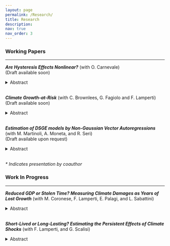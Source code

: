 ```yaml
---
layout: page
permalink: /Research/
title: Research
description:
nav: true
nav_order: 3
---
```


### **Working Papers**
---

***Are Hysteresis Effects Nonlinear?*** (with O. Carnevale)  
(Draft available soon)
<details>
  <summary>Abstract</summary>
  <p>
    This paper investigates the nonlinear effects of aggregate demand dynamics over medium and long-term horizons, focusing on whether contractionary aggregate demand shocks have distinct long-lasting impacts compared to expansionary shocks (sign dependence). We begin by identifying a long-term demand shock, termed the 'hysteresis' shock, within a structural vector autoregression framework. To assess sign dependence, we employ local projections with a nonlinear transformation of the shock. This methodology is applied to a quarterly U.S. macroeconomic dataset that includes variables related to the productivity and labor market channels of hysteresis.
    Our findings indicate that contractionary shocks tend to have stronger and more persistent adverse effects, particularly on productivity-related outcomes, while expansionary shocks gain relevance over time for labor market variables. When disaggregating by demographic groups, we find more pronounced responses among disadvantaged workers, indicating greater sensitivity to both weak aggregate demand and high-pressure economic conditions.
  </p>
  <p><u>Presented at:</u> 13<sup>th</sup> Conference of the International Association for Applied Econometrics (IAAE 2025, Turin); Trans-Atlantic Doctoral Conference (TADC) at the London Business School (2025)*; 3<sup>rd</sup> UEA Time Series Workshop (2025); Junior Milan Time Series Workshop (2025); 17<sup>th</sup> UniTO-Collegio Carlo Alberto Ph.D. Workshop in Economics (2025)*.</p>
</details>
<br>

***Climate Growth-at-Risk*** (with C. Brownlees, G. Fagiolo and F. Lamperti)  
(Draft available soon)
<details>
  <summary>Abstract</summary>
  <p><em>Abstract forthcoming.</em></p>
  <p><u>Presented at:</u> Bank of England internal seminar (2025); University of Pisa (2025)*; Workshop on Macroeconomics and Innovation for the Green Transition (2025, Salerno); 18<sup>th</sup> International Conference on Computational and Financial Econometrics (CFE 2024, London); University of Florence (2024)*; 12<sup>th</sup> Annual Conference of the Italian Association of Environmental and Resource Economists (IAERE 2024, Pescara); 29<sup>th</sup> Annual Conference of the European Association of Environmental and Resource Economists (EAERE 2024, Leuven); Econometric Models of Climate Change (EMCC 2024, Cambridge); 4<sup>th</sup> Sailing the Macro Workshop (2024, Ortigia).</p>
</details>
<br>

***Estimation of DSGE models by Non-Gaussian Vector Autoregressions*** (with M. Martinoli, A. Moneta, and R. Seri)  
(Draft available upon request)
<details>
  <summary>Abstract</summary>
  <p>
    We propose a new impulse response matching procedure for estimating the parameters of a dynamic stochastic general equilibrium (DSGE) model from observed macroeconomic time series. Our estimator hinges on an indirect inference approach in which the auxiliary model is a structural vector autoregressive (SVAR) model. The SVAR model is identified using independent component analysis. A specificity of our approach is that, by using a minimum distance index, we exploit the non-Gaussianity of the observed data, but we allow the model-simulated data to be Gaussian. We derive the asymptotic properties of the estimator and we conduct a Monte Carlo simulation to study the performance of the proposed procedure. Finally, we present an application to a simple New Keynesian DSGE model.
  </p>
  <p><u>Presented at:</u> 35<sup>th</sup> EC<sup>2</sup> Conference; 12<sup>th</sup> Conference of the International Association for Applied Econometrics (IAAE 2024, Tessaloniki)*; 8<sup>th</sup> RCEA Time Series Econometrics Workshop (2025, London)*; 17<sup>th</sup> International Conference on Computational and Financial Econometrics (CFE 2023, Berlin); Italian Congress of Econometrics and Empirical Economics (ICEEE 2023).</p>
</details>
<br>

<p><em>* Indicates presentation by coauthor</em></p>

### **Work In Progress**
---

***Reduced GDP or Stolen Time? Measuring Climate Damages as Years of Lost Growth*** (with M. Coronese, F. Lamperti, E. Palagi, and L. Sabattini)
<details>
  <summary>Abstract</summary>
  <p><em>Abstract forthcoming.</em></p>
  <p><u>Presented at:</u> 13<sup>th</sup> Annual Conference of the Italian Association of Environmental and Resource Economists (IAERE 2025, Rome).</p>
</details>
<br>

***Short-Lived or Long-Lasting? Estimating the Persistent Effects of Climate Shocks*** (with F. Lamperti, and G. Scalisi)
<details>
  <summary>Abstract</summary>
  <p><em>Abstract forthcoming.</em></p>
  <p><u>Presented at:</u> <em>Details forthcoming</em></p>
</details>
<br>


